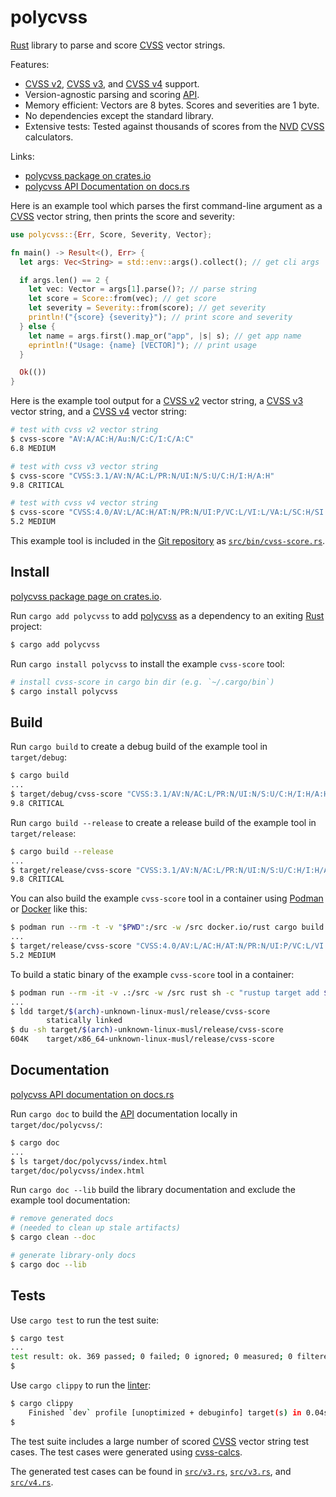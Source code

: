 # polycvss

[Rust][] library to parse and score [CVSS][] vector strings.

Features:

- [CVSS v2][doc-v2], [CVSS v3][doc-v3], and [CVSS v4][doc-v4] support.
- Version-agnostic parsing and scoring [API][].
- Memory efficient: Vectors are 8 bytes. Scores and severities are 1 byte.
- No dependencies except the standard library.
- Extensive tests: Tested against thousands of scores from the [NVD][]
  [CVSS][] calculators.

Links:

- [polycvss package on crates.io][crates-io-polycvss]
- [polycvss API Documentation on docs.rs][docs-rs-polycvss]

Here is an example tool which parses the first command-line argument as
a [CVSS][] vector string, then prints the score and severity:

```rust
use polycvss::{Err, Score, Severity, Vector};

fn main() -> Result<(), Err> {
  let args: Vec<String> = std::env::args().collect(); // get cli args

  if args.len() == 2 {
    let vec: Vector = args[1].parse()?; // parse string
    let score = Score::from(vec); // get score
    let severity = Severity::from(score); // get severity
    println!("{score} {severity}"); // print score and severity
  } else {
    let name = args.first().map_or("app", |s| s); // get app name
    eprintln!("Usage: {name} [VECTOR]"); // print usage
  }

  Ok(())
}
```

Here is the example tool output for a [CVSS v2][doc-v2] vector string, a
[CVSS v3][doc-v3] vector string, and a [CVSS v4][doc-v4] vector string:

```sh
# test with cvss v2 vector string
$ cvss-score "AV:A/AC:H/Au:N/C:C/I:C/A:C"
6.8 MEDIUM

# test with cvss v3 vector string
$ cvss-score "CVSS:3.1/AV:N/AC:L/PR:N/UI:N/S:U/C:H/I:H/A:H"
9.8 CRITICAL

# test with cvss v4 vector string
$ cvss-score "CVSS:4.0/AV:L/AC:H/AT:N/PR:N/UI:P/VC:L/VI:L/VA:L/SC:H/SI:H/SA:H"
5.2 MEDIUM
```

This example tool is included in the [Git repository][] as
[`src/bin/cvss-score.rs`][cvss-score].

## Install

[polycvss package page on crates.io][crates-io-polycvss].

Run `cargo add polycvss` to add [polycvss][] as a dependency to an
exiting [Rust][] project:

```sh
$ cargo add polycvss
```

Run `cargo install polycvss` to install the example `cvss-score` tool:

```sh
# install cvss-score in cargo bin dir (e.g. `~/.cargo/bin`)
$ cargo install polycvss
```

## Build

Run `cargo build` to create a debug build of the example tool in
`target/debug`:

```sh
$ cargo build
...
$ target/debug/cvss-score "CVSS:3.1/AV:N/AC:L/PR:N/UI:N/S:U/C:H/I:H/A:H"
9.8 CRITICAL
```

Run `cargo build --release` to create a release build of the example
tool in `target/release`:

```sh
$ cargo build --release
...
$ target/release/cvss-score "CVSS:3.1/AV:N/AC:L/PR:N/UI:N/S:U/C:H/I:H/A:H"
9.8 CRITICAL
```

You can also build the example `cvss-score` tool in a container using
[Podman][] or [Docker][] like this:

```sh
$ podman run --rm -t -v "$PWD":/src -w /src docker.io/rust cargo build --release
...
$ target/release/cvss-score "CVSS:4.0/AV:L/AC:H/AT:N/PR:N/UI:P/VC:L/VI:L/VA:L/SC:H/SI:H/SA:H"
5.2 MEDIUM
```

To build a static binary of the example `cvss-score` tool in a container:

```sh
$ podman run --rm -it -v .:/src -w /src rust sh -c "rustup target add $(arch)-unknown-linux-musl && cargo build --release --target $(arch)-unknown-linux-musl"
...
$ ldd target/$(arch)-unknown-linux-musl/release/cvss-score
        statically linked
$ du -sh target/$(arch)-unknown-linux-musl/release/cvss-score
604K    target/x86_64-unknown-linux-musl/release/cvss-score
```

## Documentation

[polycvss API documentation on docs.rs][docs-rs-polycvss]

Run `cargo doc` to build the [API][] documentation locally in
`target/doc/polycvss/`:

```sh
$ cargo doc
...
$ ls target/doc/polycvss/index.html
target/doc/polycvss/index.html
```

Run `cargo doc --lib` build the library documentation and exclude the
example tool documentation:

```sh
# remove generated docs
# (needed to clean up stale artifacts)
$ cargo clean --doc

# generate library-only docs
$ cargo doc --lib
```

## Tests

Use `cargo test` to run the test suite:

```sh
$ cargo test
...
test result: ok. 369 passed; 0 failed; 0 ignored; 0 measured; 0 filtered out; finished in 0.05s
$
```

Use `cargo clippy` to run the [linter][]:

```sh
$ cargo clippy
    Finished `dev` profile [unoptimized + debuginfo] target(s) in 0.04s
$
```

The test suite includes a large number of scored [CVSS][] vector string
test cases.  The test cases were generated using [cvss-calcs][].

The generated test cases can be found in [`src/v3.rs`][src-v2-rs],
[`src/v3.rs`][src-v3-rs], and [`src/v4.rs`][src-v4-rs].

[html]: https://en.wikipedia.org/wiki/HTML
  "HyperText Markup Language"
[rust]: https://rust-lang.org/
  "Rust programming language."
[cvss]: https://www.first.org/cvss/
  "Common Vulnerability Scoring System (CVSS)"
[doc-v2]: https://www.first.org/cvss/v2/guide
  "CVSS v2.0 Documentation"
[doc-v3]: https://www.first.org/cvss/v3-1/specification-document
  "CVSS v3.1 Specification"
[doc-v4]: https://www.first.org/cvss/v4-0/specification-document
  "Common Vulnerability Scoring System (CVSS) version 4.0 Specification"
[bit-field]: https://en.wikipedia.org/wiki/Bit_field
  "Bit field (Wikipedia)"
[cvss-score]: src/bin/cvss-score.rs
  "Example command-line tool which parses a CVSS vector and prints the score and severity to standard output."
[git repository]: https://github.com/pablotron/polycvss
  "polycvss git repository"
[polycvss]: https://github.com/pablotron/polycvss
  "polycvss Rust library"
[v2-calc]: https://nvd.nist.gov/vuln-metrics/cvss/v2-calculator
  "NVD CVSS v2 calculator"
[v3-calc]: https://nvd.nist.gov/vuln-metrics/cvss/v3-calculator
  "NVD CVSS v3 calculator"
[v4-calc]: https://nvd.nist.gov/site-scripts/cvss-v4-calculator-main/
  "NVD CVSS v4 calculator"
[cargo]: https://doc.rust-lang.org/cargo/
  "Rust package manager"
[podman]: https://podman.io/
  "Podman container management tool"
[docker]: https://docker.com/
  "Docker container management tool"
[api]: https://en.wikipedia.org/wiki/API
  "Application Programming Interface (API)"
[linter]: https://en.wikipedia.org/wiki/Lint_(software)
  "Static code analysis tool to catch common mistakes"
[src-v2-rs]: src/v2.rs
  "CVSS v2 parsing and scoring"
[src-v3-rs]: src/v3.rs
  "CVSS v3 parsing and scoring"
[src-v4-rs]: src/v4.rs
  "CVSS v4 parsing and scoring"
[nvd]: https://nvd.nist.gov/
  "National Vulnerability Database (NVD)"
[cvss-calcs]: https://github.com/pablotron/cvss-calcs
  "Generate random CVSS vector strings and score them."
[crates.io]: https://crates.io/
  "Rust package registry"
[docs-rs-polycvss]: https://docs.rs/polycvss
  "polycvss API documentation on docs.rs"
[crates-io-polycvss]: https://crates.io/crates/polycvss
  "polycvss on crates.io"
